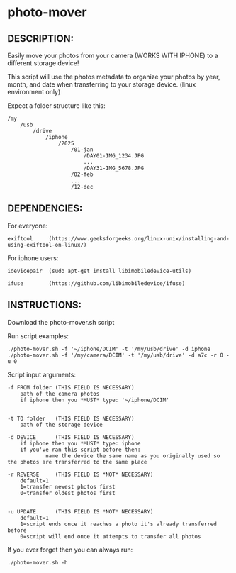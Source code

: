# photo-mover

DESCRIPTION:
---------------------------------------------------------------------------------------------------------------------------------------------------------------------
Easily move your photos from your camera (WORKS WITH IPHONE) to a different storage device! 

This script will use the photos metadata to organize your photos by year, month, and date when transferring to your storage device. (linux environment only)

Expect a folder structure like this:

    /my
        /usb
            /drive
                /iphone
                    /2025
                        /01-jan
                            /DAY01-IMG_1234.JPG
                            ...
                            /DAY31-IMG_5678.JPG
                        /02-feb
                        ... 
                        /12-dec 
            

DEPENDENCIES:
---------------------------------------------------------------------------------------------------------------------------------------------------------------------
  For everyone: 
  
    exiftool     (https://www.geeksforgeeks.org/linux-unix/installing-and-using-exiftool-on-linux/)


  For iphone users:
  
    idevicepair  (sudo apt-get install libimobiledevice-utils)
    
    ifuse        (https://github.com/libimobiledevice/ifuse)
    

INSTRUCTIONS:
---------------------------------------------------------------------------------------------------------------------------------------------------------------------
Download the photo-mover.sh script


Run script examples: 
    
    ./photo-mover.sh -f '~/iphone/DCIM' -t '/my/usb/drive' -d iphone
    ./photo-mover.sh -f '/my/camera/DCIM' -t '/my/usb/drive' -d a7c -r 0 -u 0

Script input arguments: 

    -f FROM folder (THIS FIELD IS NECESSARY) 
        path of the camera photos
        if iphone then you *MUST* type: '~/iphone/DCIM' 
        
      
    -t TO folder   (THIS FIELD IS NECESSARY) 
        path of the storage device
      
    -d DEVICE      (THIS FIELD IS NECESSARY) 
        if iphone then you *MUST* type: iphone
        if you've ran this script before then:
                name the device the same name as you originally used so the photos are transferred to the same place
      
    -r REVERSE     (THIS FIELD IS *NOT* NECESSARY) 
        default=1
        1=transfer newest photos first 
        0=transfer oldest photos first 
        
      
    -u UPDATE      (THIS FIELD IS *NOT* NECESSARY) 
        default=1
        1=script ends once it reaches a photo it's already transferred before
        0=script will end once it attempts to transfer all photos

If you ever forget then you can always run:

    ./photo-mover.sh -h 
